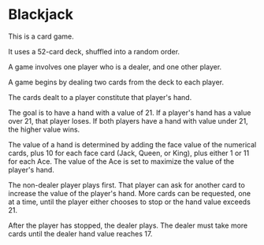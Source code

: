 # Blackjack

This is a card game.

It uses a 52-card deck, shuffled into a random order.

A game involves one player who is a dealer, and one other player.

A game begins by dealing two cards from the deck to each player.

The cards dealt to a player constitute that player's hand.

The goal is to have a hand with a value of 21.
If a player's hand has a value over 21, that player loses.
If both players have a hand with value under 21, the higher value wins.

The value of a hand is determined by adding the face value of the numerical cards,
plus 10 for each face card (Jack, Queen, or King), plus either 1 or 11 for each Ace.
The value of the Ace is set to maximize the value of the player's hand.

The non-dealer player plays first. That player can ask for another card to increase the 
value of the player's hand. More cards can be requested, one at a time, until the player
either chooses to stop or the hand value exceeds 21.

After the player has stopped, the dealer plays. The dealer must take more cards until
the dealer hand value reaches 17.
